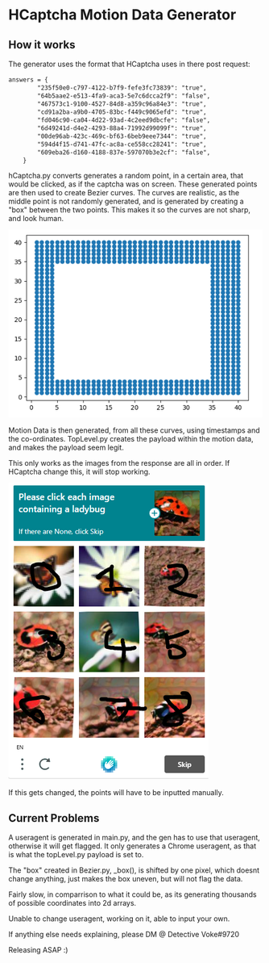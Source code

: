 # HCaptcha Motion Data Generator


## How it works

The generator uses the format that HCaptcha uses in there post request:
 
    answers = {
            "235f50e0-c797-4122-b7f9-fefe3fc73839": "true",
            "64b5aae2-e513-4fa9-aca3-5e7c6dcca2f9": "false",
            "467573c1-9100-4527-84d8-a359c96a84e3": "true",
            "cd91a2ba-a9b0-4705-83bc-f449c9065efd": "true",
            "fd046c90-ca04-4d22-93ad-4c2eed9dbcfe": "false",
            "6d49241d-d4e2-4293-88a4-71992d99099f": "true",
            "00de96ab-423c-469c-bf63-6beb9eee7344": "true",
            "594d4f15-d741-47fc-ac8a-ce558cc28241": "true",
            "609eba26-d160-4188-837e-597070b3e2cf": "false",
        }

hCaptcha.py converts generates a random point, in a certain area, that would be clicked, as if the captcha was on screen.
These generated points are then used to create Bezier curves. The curves are realistic, as the middle point is not randomly generated, and is generated by creating a "box" between the two points.
This makes it so the curves are not sharp, and look human.

![Points](https://github.com/detectivevoke/hcaptcha-motion-data/blob/main/images/points.PNG)

Motion Data is then generated, from all these curves, using timestamps and the co-ordinates. TopLevel.py creates the payload within the motion data, and makes the payload seem legit.

This only works as the images from the response are all in order. If HCaptcha change this, it will stop working.

![Keys](https://github.com/detectivevoke/hcaptcha-motion-data/blob/main/images/keypad.PNG)

If this gets changed, the points will have to be inputted manually.




## Current Problems

A useragent is generated in main.py, and the gen has to use that useragent, otherwise it will get flagged. It only generates a Chrome useragent, as that is what the topLevel.py payload is set to.

The "box" created in Bezier.py, _box(), is shifted by one pixel, which doesnt change anything, just makes the box uneven, but will not flag the data.

Fairly slow, in comparrison to what it could be, as its generating thousands of possible coordinates into 2d arrays.

Unable to change useragent, working on it, able to input your own.



If anything else needs explaining, please DM @ Detective Voke#9720

Releasing ASAP :)
